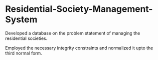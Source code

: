 # Residential-Society-Management-System

Developed a database on the problem statement of managing the residential societies.

Employed the necessary integrity constraints and normalized it upto the third normal form.
